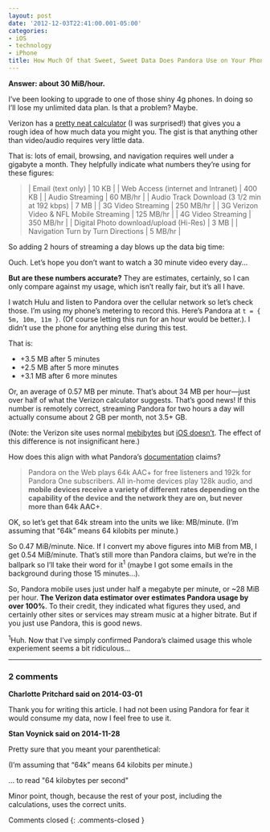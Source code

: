 ```yaml
---
layout: post
date: '2012-12-03T22:41:00.001-05:00'
categories:
- iOS
- technology
- iPhone
title: How Much Of that Sweet, Sweet Data Does Pandora Use on Your Phone?
---
```


**Answer: about 30 MiB/hour.**

I’ve been looking to upgrade to one of those shiny 4g phones. In doing so I’ll lose my unlimited data plan. Is that a problem? Maybe.

Verizon has a [pretty neat calculator](http://www.verizonwireless.com/b2c/splash/datacalculatorPopup.jsp) (I was surprised!) that gives you a rough idea of how much data you might you. The gist is that anything other than video/audio requires very little data.

That is: lots of email, browsing, and navigation requires well under a gigabyte a month. They helpfully indicate what numbers they’re using for these figures:

> | Email (text only)                            | 10 KB     |
> | Web Access (internet and Intranet)           | 400 KB    |
> | Audio Streaming                              | 60 MB/hr  |
> | Audio Track Download (3 1/2 min at 192 kbps) | 7 MB      |
> | 3G Video Streaming                           | 250 MB/hr |
> | 3G Verizon Video & NFL Mobile Streaming      | 125 MB/hr |
> | 4G Video Streaming                           | 350 MB/hr |
> | Digital Photo download/upload (Hi-Res)       | 3 MB      |
> | Navigation Turn by Turn Directions           | 5 MB/hr   |

So adding 2 hours of streaming a day blows up the data big time:

Ouch. Let’s hope you don’t want to watch a 30 minute video every day...

**But are these numbers accurate?** They are estimates, certainly, so I can only compare against my usage, which isn’t really fair, but it’s all I have.

I watch Hulu and listen to Pandora over the cellular network so let’s check those. I’m using my phone’s metering to record this. Here’s Pandora at `t = { 5m, 10m, 11m }`. (Of course letting this run for an hour would be better.). I didn’t use the phone for anything else during this test.  

That is:  

* +3.5 MB after 5 minutes
* +2.5 MB after 5 more minutes
* +3.1 MB after 6 more minutes

Or, an average of 0.57 MB per minute. That’s about 34 MB per hour—just over half of what the Verizon calculator suggests. That’s good news! If this number is remotely correct, streaming Pandora for two hours a day will actually consume about 2 GB per month, not 3.5+ GB. 

(Note: the Verizon site uses normal [mebibytes](http://en.wikipedia.org/wiki/Mebibyte) but [iOS doesn’t](../../2012/12/does-ios-report-usage-in-mebibytes-or.html). The effect of this difference is not insignificant here.)

How does this align with what Pandora’s [documentation](http://help.pandora.com/customer/portal/articles/90985-audio-quality) claims?

> Pandora on the Web plays 64k AAC+ for free listeners and 192k for Pandora One subscribers. All in-home devices play 128k audio, and **mobile devices receive a variety of different rates depending on the capability of the device and the network they are on, but never more than 64k AAC+**. 

OK, so let’s get that 64k stream into the units we like: MB/minute. (I’m assuming that “64k” means 64 kilobits per minute.)

So 0.47 MiB/minute. Nice. If I convert my above figures into MiB from MB, I get 0.54 MiB/minute. That’s still more than Pandora claims, but we’re in the ballpark so I’ll take their word for it<sup>1</sup> (maybe I got some emails in the background during those 15 minutes...).

So, Pandora mobile uses just under half a megabyte per minute, or ~28 MiB per hour. **The Verizon data estimator over estimates Pandora usage by over 100%**. To their credit, they indicated what figures they used, and certainly other sites or services may stream music at a higher bitrate. But if you just use Pandora, this is good news.

<sup>1</sup>Huh. Now that I’ve simply confirmed Pandora’s claimed usage this whole experiement seems a bit ridiculous...

---

### 2 comments

**Charlotte Pritchard said on 2014-03-01**

Thank you for writing this article. I had not been using Pandora for fear it would consume my data, now I feel free to use it.

**Stan Voynick said on 2014-11-28**

Pretty sure that you meant your parenthetical:  

(I’m assuming that “64k” means 64 kilobits per minute.)

... to read "64 kilobytes per second"

Minor point, though, because the rest of your post, including the calculations, uses the correct units.

Comments closed
{: .comments-closed }